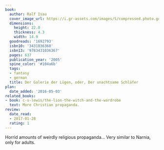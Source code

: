 ```yaml
---
book:
  author: Ralf Isau
  cover_image_url: https://i.gr-assets.com/images/S/compressed.photo.goodreads.com/books/1186999380l/1692793._SY475_.jpg
  dimensions:
    height: 22.0
    thickness: 4.3
    width: 14.9
  goodreads: '1692793'
  isbn10: '3431036368'
  isbn13: '9783431036367'
  pages: 637
  publication_year: '2005'
  spine_color: '#104a6b'
  tags:
  - fantasy
  - german
  title: Der Galerie der Lügen, oder, Der unachtsame Schläfer
plan:
  date_added: '2016-05-03'
related_books:
- book: c-s-lewis/the-lion-the-witch-and-the-wardrobe
  text: More Christian propaganda.
review:
  date_read:
  - 2017-01-28
  rating: 1
---
```


Horrid amounts of weirdly religious propaganda... Very similar to Narnia, only for adults.
